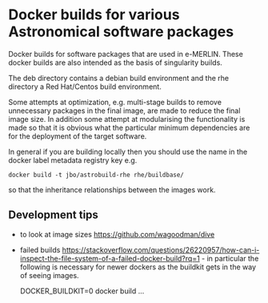 Docker builds for various Astronomical software packages
========================================================

Docker builds for software packages that are used in e-MERLIN. These docker builds
are also intended as the basis of singularity builds.

The deb directory contains a debian build environment and the rhe directory a 
Red Hat/Centos build environment.

Some attempts at optimization, e.g. multi-stage builds to remove unnecessary 
packages in the final image, are made to reduce the final image size. In addition
some attempt at modularising the functionality is made so that it is obvious what the 
particular minimum dependencies are for the deployment of the target software.

In general if you are building locally then you should use the name in the docker
label metadata registry key e.g.


    docker build -t jbo/astrobuild-rhe rhe/buildbase/
 
so that the inheritance relationships between the images work.
 
    
 Development tips
 ----------------
    
* to look at image sizes https://github.com/wagoodman/dive
* failed builds https://stackoverflow.com/questions/26220957/how-can-i-inspect-the-file-system-of-a-failed-docker-build?rq=1 - in particular the following is necessary for
newer dockers as the buildkit gets in the way of seeing images.
   
    DOCKER_BUILDKIT=0 docker build ... 
